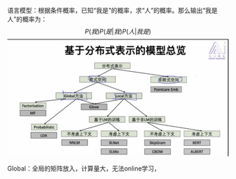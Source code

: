 语言模型：根据条件概率，已知“我是”的概率，求“人”的概率。那么输出“我是人”的概率为：
$$
P(我)P(是|我)P(人|我是)
$$
![image-20200227142913903](各种模型的分类（名词）.assets/image-20200227142913903.png)



Global：全局的矩阵放入，计算量大，无法online学习，






































